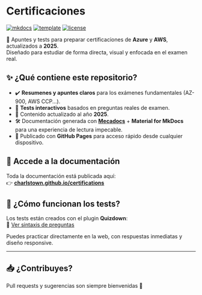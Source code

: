 # Certificaciones

[![mkdocs](https://img.shields.io/badge/mkdocs-1.4-blue)](https://www.mkdocs.org/)
[![template](https://img.shields.io/badge/template-material-dd2e57)](https://squidfunk.github.io/mkdocs-material/)
[![license](https://img.shields.io/badge/license-MIT-green.svg?logo=cachet&style=flat&logoColor=green)](LICENSE)

🧠 Apuntes y tests para preparar certificaciones de **Azure** y **AWS**, actualizados a **2025**.  
Diseñado para estudiar de forma directa, visual y enfocada en el examen real.

## ✨ ¿Qué contiene este repositorio?

- ✔️ **Resumenes y apuntes claros** para los exámenes fundamentales (AZ-900, AWS CCP...).
- 🎯 **Tests interactivos** basados en preguntas reales de examen.
- 📅 Contenido actualizado al año **2025**.
- 🛠️ Documentación generada con [**Mecadocs**](https://mecadocs.dev) + **Material for MkDocs** para una experiencia de lectura impecable.
- 🚀 Publicado con **GitHub Pages** para acceso rápido desde cualquier dispositivo.

## 🔗 Accede a la documentación

Toda la documentación está publicada aquí:  
👉 **[charlstown.github.io/certifications](https://charlstown.github.io/certifications/)**

## 🧪 ¿Cómo funcionan los tests?

Los tests están creados con el plugin **Quizdown**:  
📘 [Ver sintaxis de preguntas](https://github.com/bonartm/quizdown-js/blob/main/docs/syntax.md)

Puedes practicar directamente en la web, con respuestas inmediatas y diseño responsive.

---

## 📥 ¿Contribuyes?

Pull requests y sugerencias son siempre bienvenidas 🙌  
